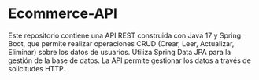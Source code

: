 # Ecommerce-API
Este repositorio contiene una API REST construida con Java 17 y Spring Boot, que permite realizar operaciones CRUD (Crear, Leer, Actualizar, Eliminar) sobre los datos de usuarios. Utiliza Spring Data JPA para la gestión de la base de datos. La API permite gestionar los datos a través de solicitudes HTTP.
